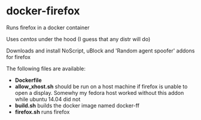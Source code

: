 # docker-firefox
Runs firefox in a docker container

Uses *centos* under the hood (I guess that any distr will do)

Downloads and install NoScript, uBlock and 'Random agent spoofer' addons for firefox

The following files are available:
- **Dockerfile** 
- **allow_xhost.sh** should be run on a host machine if firefox is unable to open a display. Somewhy my fedora host worked without this addon while ubuntu 14.04 did not
- **build.sh** builds the docker image named docker-ff
- **firefox.sh** runs firefox
